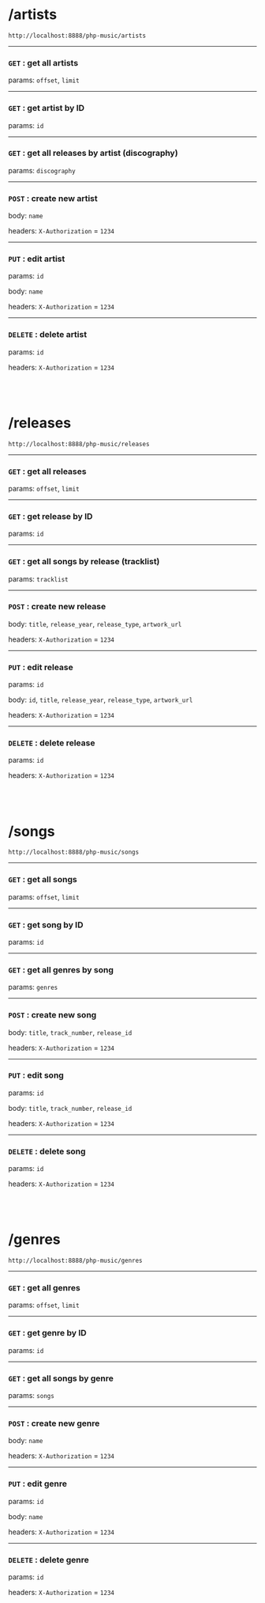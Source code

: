 # /artists

`http://localhost:8888/php-music/artists`

---


### `GET` : get all artists
params: `offset`, `limit`

---

### `GET` : get artist by ID
params: `id`

---

### `GET` : get all releases by artist (discography)
params: `discography`

---

### `POST` : create new artist
body: `name`

headers: `X-Authorization` = `1234`

---

### `PUT` : edit artist
params: `id`

body: `name`

headers: `X-Authorization` = `1234`

---

### `DELETE` : delete artist
params: `id`

headers: `X-Authorization` = `1234`


<br><br>



# /releases

`http://localhost:8888/php-music/releases`

---


### `GET` : get all releases
params: `offset`, `limit`

---

### `GET` : get release by ID
params: `id`

---

### `GET` : get all songs by release (tracklist)
params: `tracklist`

---

### `POST` : create new release
body: `title`, `release_year`, `release_type`, `artwork_url`

headers: `X-Authorization` = `1234`

---

### `PUT` : edit release
params: `id`

body: `id`, `title`, `release_year`, `release_type`, `artwork_url`

headers: `X-Authorization` = `1234`

---

### `DELETE` : delete release
params: `id`

headers: `X-Authorization` = `1234`


<br><br>



# /songs

`http://localhost:8888/php-music/songs`

---


### `GET` : get all songs
params: `offset`, `limit`

---

### `GET` : get song by ID
params: `id`

---

### `GET` : get all genres by song
params: `genres`

---

### `POST` : create new song
body: `title`, `track_number`, `release_id`

headers: `X-Authorization` = `1234`

---

### `PUT` : edit song
params: `id`

body: `title`, `track_number`, `release_id`

headers: `X-Authorization` = `1234`

---

### `DELETE` : delete song
params: `id`

headers: `X-Authorization` = `1234`


<br><br>



# /genres

`http://localhost:8888/php-music/genres`

---


### `GET` : get all genres
params: `offset`, `limit`

---

### `GET` : get genre by ID
params: `id`

---

### `GET` : get all songs by genre
params: `songs`

---

### `POST` : create new genre
body: `name`

headers: `X-Authorization` = `1234`

---

### `PUT` : edit genre
params: `id`

body: `name`

headers: `X-Authorization` = `1234`

---

### `DELETE` : delete genre
params: `id`

headers: `X-Authorization` = `1234`